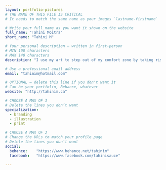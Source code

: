 ```yaml
---
layout: portfolio-pictures
# THE NAME OF THIS FILE IS CRITICAL
# It needs to match the same name as your images `lastname-firstname`

# Write your full name as you want it shown on the website
full_name: "Tahini Moitra"
short_name: "Tahini M"

# Your personal description — written in first-person
# MIN 100 characters
# MAX 140 characters
description: "I use my art to step out of my comfort zone by taking risks, creating new adventures and weaving them into impactful, thought-provoking stories"

# Use a professional email address
email: "tahinim@hotmail.com"

# OPTIONAL — delete this line if you don't want it
# Can be your portfolio, Behance, whatever
website: "http://tahinim.ca"

# CHOOSE A MAX OF 3
# Delete the lines you don’t want
specialization:
  - branding
  - illustration
  - print

# CHOOSE A MAX OF 3
# Change the URLs to match your profile page
# Delete the lines you don’t want
social:
  behance:    "https://www.behance.net/tahinim"
  facebook:   "https://www.facebook.com/tahinisauce"

---
```

